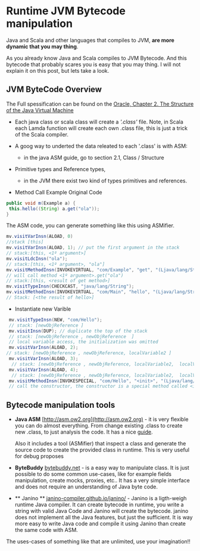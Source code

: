 # Runtime JVM Bytecode manipulation

Java and Scala and other languages that compiles to JVM, **are more dynamic that you may thing**.

As you already know Java and Scala compiles to JVM Bytecode. And this bytecode that probably scares you
is easy that you may thing. I will not explain it on this post, but lets take a look.

## JVM ByteCode Overview    

The Full spessification can be found on the [Oracle, Chapter 2. The Structure of the Java Virtual Machine](https://docs.oracle.com/javase/specs/jvms/se8/html/)

 - Each java class or scala class will create a *'.class'* file.
   Note, in Scala each Lamda function will create  each own .class file, this is just a trick of the Scala compiler.
 - A goog way to underted the data releated to each '.class' is with ASM:
     - in the java ASM guide, go to section 2.1, Class / Structure  
 - Primitive types and Reference types,
      - in the JVM there exist two kind of types primitives and references.

 - Method Call Example
  Original Code
  ~~~~java
public void m(Example a) {
   this.hello((String) a.get("ola"));
}
  ~~~~
  The ASM code, you can generate something like this using ASMifier.
  ~~~~scala
  mv.visitVarInsn(ALOAD, 0)
  //stack [this]
  mv.visitVarInsn(ALOAD, 1); // put the first argument in the stack
  // stack:[this, <1º argument>]
  mv.visitLdcInsn("ola");
  // stack:[this, <1º argument>, "ola"]
  mv.visitMethodInsn(INVOKEVIRTUAL, "com/Example", "get", "(Ljava/lang/String;)Ljava/lang/Object;", false);
  // will call method <1º argument>.get("ola")
  // stack:[this, <result of get method>]
  mv.visitTypeInsn(CHECKCAST, "java/lang/String");
  mv.visitMethodInsn(INVOKEVIRTUAL, "com/Main", "hello", "(Ljava/lang/String;)Ljava/lang/String;", false);
  // Stack: [<the result of hello>]
  ~~~~

 - Instantiate new Varible
~~~~scala
 mv.visitTypeInsn(NEW, "com/Hello");
 // stack: [newObjReference ]
 mv.visitInsn(DUP); // duplicate the top of the stack
 // stack: [newObjReference , newObjReference  ]
 // local variable access, the initialization was omitted
 mv.visitVarInsn(ALOAD, 2);
// stack: [newObjReference , newObjReference, localVariable2 ]
 mv.visitVarInsn(ALOAD, 3);
  // stack: [newObjReference , newObjReference, localVariable2,  localVariable3 ]
 mv.visitVarInsn(ALOAD, 4);
  // stack: [newObjReference , newObjReference, localVariable2,  localVariable3, localVariable4 ]
 mv.visitMethodInsn(INVOKESPECIAL, "com/Hello", "<init>", "(Ljava/lang/String;Ljava/lang/String;Ljava/lang/String;)V", false);
 // call the constructor, the constructor is a special method called <init>
~~~~


## Bytecode manipulation tools    

 - **Java ASM** [http://asm.ow2.org](http://asm.ow2.org) - it is very flexible you can do almost everything.
   From change existing .class to create new .class, to just analysis the code.
   It has a nice [guide](http://download.forge.objectweb.org/asm/asm4-guide.pdf).

   Also it includes a tool (ASMifier) that inspect a class and generate the source
   code to create the provided class in runtime. This is very useful for debug proposes

 - **ByteBuddy** [bytebuddy.net](http://bytebuddy.net/#/) - is a easy way to manipulate class.
    It is just possible to do some common use-cases, like for example fields manipulation, create mocks, proxies, etc..
    It has a very simple interface and does not require an understanding of Java byte code.

 - ** Janino ** [janino-compiler.github.io/janino/](http://janino-compiler.github.io/janino/) - Janino is a ligth-weigh runtime Java compiler. It can create bytecode in runtime, you write a string with valid Java Code and Janino will create the bytecode.
  janino does not implement all the Java features, but just the sufficient.
  It is way more easy to write Java code and compile it using Janino than create the same code with ASM.

  The uses-cases of something like that are unlimited, use your imagination!!  
